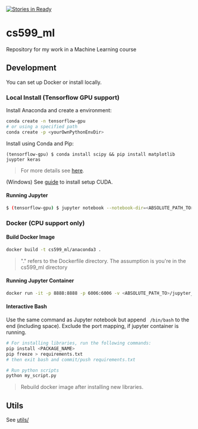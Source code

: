 [![Stories in Ready](https://badge.waffle.io/psychobolt/cs599_ml.png?label=ready&title=Ready)](https://waffle.io/psychobolt/cs599_ml)
# cs599_ml

Repository for my work in a Machine Learning course

## Development

You can set up Docker or install locally.

### Local Install (Tensorflow GPU support)

Install Anaconda and create a environment:

```sh
conda create -n tensorflow-gpu
# or using a specified path
conda create -p <yourOwnPythonEnvDir>
```

Install using Conda and Pip:

```(tensorflow-gpu) $ conda install scipy && pip install matplotlib juypter keras```

> For more details see [here](https://www.quora.com/How-can-I-work-with-Keras-on-a-Jupyter-notebook-using-Tensorflow-as-backend).

(Windows) See [guide](https://nitishmutha.github.io/tensorflow/2017/01/22/TensorFlow-with-gpu-for-windows.html) to install setup CUDA.

#### Running Jupyter

```sh
$ (tensorflow-gpu) $ jupyter notebook --notebook-dir=<ABSOLUTE_PATH_TO>/jupyter_notebooks
```

### Docker (CPU support only)

#### Build Docker Image

```sh
docker build -t cs599_ml/anaconda3 .
```

> "." refers to the Dockerfile directory. The assumption is you're in the cs599_ml directory

#### Running Jupyter Container

```sh
docker run -it -p 8888:8888 -p 6006:6006 -v <ABSOLUTE_PATH_TO>/jupyter_notebooks:/root/workspace/notebooks cs599_ml/anaconda3
```

#### Interactive Bash

Use the same command as Jupyter notebook but append ``` /bin/bash``` to the end (including space). Exclude the port mapping, if jupyter container is running.

```sh
# For installing libraries, run the following commands: 
pip install <PACKAGE_NAME>
pip freeze > requirements.txt
# then exit bash and commit/push requirements.txt

# Run python scripts
python my_script.py
```

> Rebuild docker image after installing new libraries.

## Utils

See [utils/](utils/)
